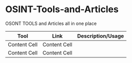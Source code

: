 # OSINT-Tools-and-Articles
OSONT TOOLS and Articles all in one place


| Tool         | Link          | Description/Usage |
| -------------| ------------- | ---------------   |
| Content Cell | Content Cell  |                   |
| Content Cell | Content Cell  |                   |
